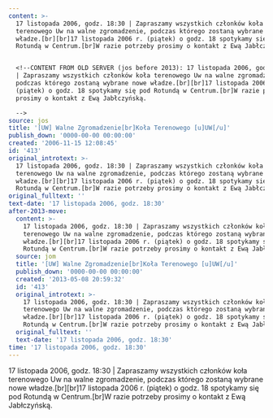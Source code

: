 ```yaml
---
content: >-
  17 listopada 2006, godz. 18:30 | Zapraszamy wszystkich członków koła
  terenowego Uw na walne zgromadzenie, podczas którego zostaną wybrane nowe
  władze.[br][br]17 listopada 2006 r. (piątek) o godz. 18 spotykamy się pod
  Rotundą w Centrum.[br]W razie potrzeby prosimy o kontakt z Ewą Jabłczyńską.


  <!--CONTENT FROM OLD SERVER (jos before 2013): 17 listopada 2006, godz. 18:30
  | Zapraszamy wszystkich członków koła terenowego Uw na walne zgromadzenie,
  podczas którego zostaną wybrane nowe władze.[br][br]17 listopada 2006 r.
  (piątek) o godz. 18 spotykamy się pod Rotundą w Centrum.[br]W razie potrzeby
  prosimy o kontakt z Ewą Jabłczyńską.

  -->
source: jos
title: '[UW] Walne Zgromadzenie[br]Koła Terenowego [u]UW[/u]'
publish_down: '0000-00-00 00:00:00'
created: '2006-11-15 12:08:45'
id: '413'
original_introtext: >-
  17 listopada 2006, godz. 18:30 | Zapraszamy wszystkich członków koła
  terenowego Uw na walne zgromadzenie, podczas którego zostaną wybrane nowe
  władze.[br][br]17 listopada 2006 r. (piątek) o godz. 18 spotykamy się pod
  Rotundą w Centrum.[br]W razie potrzeby prosimy o kontakt z Ewą Jabłczyńską.
original_fulltext: ''
text-date: '17 listopada 2006, godz. 18:30'
after-2013-move:
  content: >-
    17 listopada 2006, godz. 18:30 | Zapraszamy wszystkich członków koła
    terenowego Uw na walne zgromadzenie, podczas którego zostaną wybrane nowe
    władze.[br][br]17 listopada 2006 r. (piątek) o godz. 18 spotykamy się pod
    Rotundą w Centrum.[br]W razie potrzeby prosimy o kontakt z Ewą Jabłczyńską.
  source: jom
  title: '[UW] Walne Zgromadzenie[br]Koła Terenowego [u]UW[/u]'
  publish_down: '0000-00-00 00:00:00'
  created: '2013-05-08 20:59:32'
  id: '413'
  original_introtext: >-
    17 listopada 2006, godz. 18:30 | Zapraszamy wszystkich członków koła
    terenowego Uw na walne zgromadzenie, podczas którego zostaną wybrane nowe
    władze.[br][br]17 listopada 2006 r. (piątek) o godz. 18 spotykamy się pod
    Rotundą w Centrum.[br]W razie potrzeby prosimy o kontakt z Ewą Jabłczyńską.
  original_fulltext: ''
  text-date: '17 listopada 2006, godz. 18:30'
time: '17 listopada 2006, godz. 18:30'
---
```

17 listopada 2006, godz. 18:30 | Zapraszamy wszystkich członków koła terenowego Uw na walne zgromadzenie, podczas którego zostaną wybrane nowe władze.[br][br]17 listopada 2006 r. (piątek) o godz. 18 spotykamy się pod Rotundą w Centrum.[br]W razie potrzeby prosimy o kontakt z Ewą Jabłczyńską.

<!--CONTENT FROM OLD SERVER (jos before 2013): 17 listopada 2006, godz. 18:30 | Zapraszamy wszystkich członków koła terenowego Uw na walne zgromadzenie, podczas którego zostaną wybrane nowe władze.[br][br]17 listopada 2006 r. (piątek) o godz. 18 spotykamy się pod Rotundą w Centrum.[br]W razie potrzeby prosimy o kontakt z Ewą Jabłczyńską.
-->

<!--{{json:{"created_date":"2006-11-15 12:08:45","publish_down":"0000-00-00 00:00:00","id":"413"}}}-->